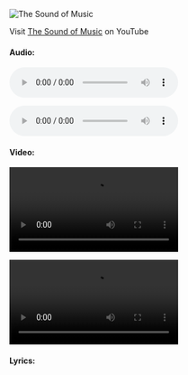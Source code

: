 ![The Sound of Music](visual/Screenshot%202023-01-07%20at%2004.55.12.png)

Visit [The Sound of Music](https://www.youtube.com/watch?v=drnBMAEA3AM) on YouTube

#### Audio:
![](visual/Y2Mate.is%20-%20Do-Re-Mi%20-%20THE%20SOUND%20OF%20MUSIC%20(1965)-drnBMAEA3AM-128k-1656724981827.mp3)

<audio controls>
  <source src="./visual/Y2Mate.is%20-%20Do-Re-Mi%20-%20THE%20SOUND%20OF%20MUSIC%20(1965)-drnBMAEA3AM-128k-1656724981827.mp3" type="video/mp3">
</audio>

#### Video:
![](visual/Do-Re-Mi%20-%20THE%20SOUND%20OF%20MUSIC%20(1965)-720p.mp4)

<video controls>
  <source src="./visual/Do-Re-Mi%20-%20THE%20SOUND%20OF%20MUSIC%20(1965)-720p.mp4" type="video/mp4">
</video>

#### Lyrics:
```

```